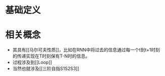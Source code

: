 
# 基础定义


# 相关概念

- 其具有[[马尔可夫性质]]，比如在RNN中将过去的信息通过每一个t到t+1时刻的传递实现在T时刻保有T-N时的信息。
- 过程涉及到[[Loop]]
- 当然也就涉及[[三阶自指S1S2S3]]